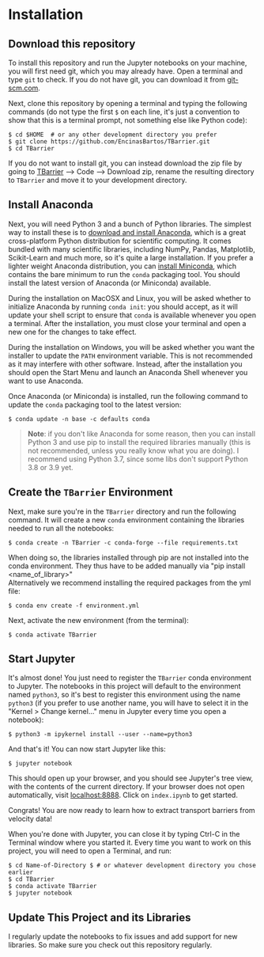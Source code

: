 # Installation

## Download this repository
To install this repository and run the Jupyter notebooks on your machine, you will first need git, which you may already have. Open a terminal and type `git` to check. If you do not have git, you can download it from [git-scm.com](https://git-scm.com/).

Next, clone this repository by opening a terminal and typing the following commands (do not type the first `$` on each line, it's just a convention to show that this is a terminal prompt, not something else like Python code):

    $ cd $HOME  # or any other development directory you prefer
    $ git clone https://github.com/EncinasBartos/TBarrier.git
    $ cd TBarrier

If you do not want to install git, you can instead download the zip file by going to [TBarrier](https://github.com/EncinasBartos/TBarrier) --> Code --> Download zip, rename the resulting directory to `TBarrier` and move it to your development directory.

## Install Anaconda
Next, you will need Python 3 and a bunch of Python libraries. The simplest way to install these is to [download and install Anaconda](https://www.anaconda.com/distribution/), which is a great cross-platform Python distribution for scientific computing. It comes bundled with many scientific libraries, including NumPy, Pandas, Matplotlib, Scikit-Learn and much more, so it's quite a large installation. If you prefer a lighter weight Anaconda distribution, you can [install Miniconda](https://docs.conda.io/en/latest/miniconda.html), which contains the bare minimum to run the `conda` packaging tool. You should install the latest version of Anaconda (or Miniconda) available.

During the installation on MacOSX and Linux, you will be asked whether to initialize Anaconda by running `conda init`: you should accept, as it will update your shell script to ensure that `conda` is available whenever you open a terminal. After the installation, you must close your terminal and open a new one for the changes to take effect.

During the installation on Windows, you will be asked whether you want the installer to update the `PATH` environment variable. This is not recommended as it may interfere with other software. Instead, after the installation you should open the Start Menu and launch an Anaconda Shell whenever you want to use Anaconda.

Once Anaconda (or Miniconda) is installed, run the following command to update the `conda` packaging tool to the latest version:

    $ conda update -n base -c defaults conda

> **Note**: if you don't like Anaconda for some reason, then you can install Python 3 and use pip to install the required libraries manually (this is not recommended, unless you really know what you are doing). I recommend using Python 3.7, since some libs don't support Python 3.8 or 3.9 yet.

## Create the `TBarrier` Environment
Next, make sure you're in the `TBarrier` directory and run the following command. It will create a new `conda` environment containing the libraries needed to run all the notebooks:

    $ conda create -n TBarrier -c conda-forge --file requirements.txt
   
When doing so, the libraries installed through pip are not installed into the conda environment. They thus have to be added manually via "pip install <name_of_library>"    
Alternatively we recommend installing the required packages from the yml file:

    $ conda env create -f environment.yml

Next, activate the new environment (from the terminal):

    $ conda activate TBarrier

## Start Jupyter
It's almost done! You just need to register the `TBarrier` conda environment to Jupyter. The notebooks in this project will default to the environment named `python3`, so it's best to register this environment using the name `python3` (if you prefer to use another name, you will have to select it in the "Kernel > Change kernel..." menu in Jupyter every time you open a notebook):

    $ python3 -m ipykernel install --user --name=python3

And that's it! You can now start Jupyter like this:

    $ jupyter notebook

This should open up your browser, and you should see Jupyter's tree view, with the contents of the current directory. If your browser does not open automatically, visit [localhost:8888](http://localhost:8888/tree). Click on `index.ipynb` to get started.

Congrats! You are now ready to learn how to extract transport barriers from velocity data!

When you're done with Jupyter, you can close it by typing Ctrl-C in the Terminal window where you started it. Every time you want to work on this project, you will need to open a Terminal, and run:

    $ cd Name-of-Directory $ # or whatever development directory you chose earlier
    $ cd TBarrier
    $ conda activate TBarrier
    $ jupyter notebook

## Update This Project and its Libraries
I regularly update the notebooks to fix issues and add support for new libraries. So make sure you check out this repository regularly.
